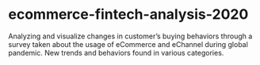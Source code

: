 # ecommerce-fintech-analysis-2020
Analyzing and visualize changes in customer’s buying behaviors through a survey taken about the usage of eCommerce and eChannel during global pandemic. New trends and behaviors found in various categories.
